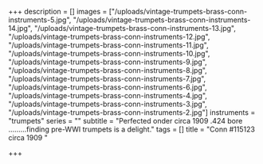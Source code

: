 +++
description = []
images = ["/uploads/vintage-trumpets-brass-conn-instruments-5.jpg", "/uploads/vintage-trumpets-brass-conn-instruments-14.jpg", "/uploads/vintage-trumpets-brass-conn-instruments-13.jpg", "/uploads/vintage-trumpets-brass-conn-instruments-12.jpg", "/uploads/vintage-trumpets-brass-conn-instruments-11.jpg", "/uploads/vintage-trumpets-brass-conn-instruments-10.jpg", "/uploads/vintage-trumpets-brass-conn-instruments-9.jpg", "/uploads/vintage-trumpets-brass-conn-instruments-8.jpg", "/uploads/vintage-trumpets-brass-conn-instruments-7.jpg", "/uploads/vintage-trumpets-brass-conn-instruments-6.jpg", "/uploads/vintage-trumpets-brass-conn-instruments-4.jpg", "/uploads/vintage-trumpets-brass-conn-instruments-3.jpg", "/uploads/vintage-trumpets-brass-conn-instruments-2.jpg"]
instruments = "trumpets"
series = ""
subtitle = "Perfected onder circa 1909 .424 bore .........finding pre-WWI trumpets is a delight."
tags = []
title = "Conn #115123 circa 1909 "

+++
